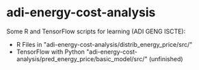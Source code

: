 # adi-energy-cost-analysis

Some R and TensorFlow scripts for learning (ADI GENG ISCTE):
- R Files in "adi-energy-cost-analysis/distrib_energy_price/src/"
- TensorFlow with Python "adi-energy-cost-analysis/pred_energy_price/basic_model/src/" (unfinished)
